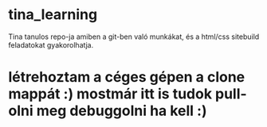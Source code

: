 # tina_learning
Tina tanulos repo-ja amiben a git-ben való munkákat, és a html/css sitebuild feladatokat gyakorolhatja.

# létrehoztam a céges gépen a clone mappát :) mostmár itt is tudok pull-olni meg debuggolni ha kell :)